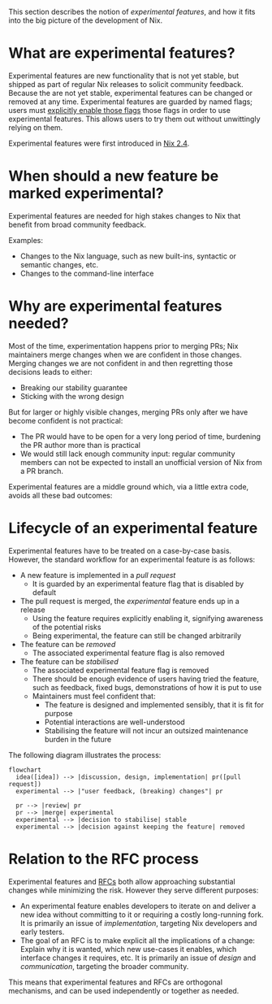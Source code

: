 This section describes the notion of *experimental features*, and how it fits into the big picture of the development of Nix.

# What are experimental features?

Experimental features are new functionality that is not yet stable, but shipped as part of regular Nix releases to solicit community feedback.
Because the are not yet stable, experimental features can be changed or removed at any time.
Experimental features are guarded by named flags; users must [explicitly enable those flags](@docroot@/command-ref/conf-file.md#conf-experimental-features) those flags in order to use experimental features.
This allows users to try them out without unwittingly relying on them.

Experimental features were first introduced in [Nix 2.4](../release-notes/rl-2.4.md).

# When should a new feature be marked experimental?

Experimental features are needed for high stakes changes to Nix that benefit from broad community feedback.

Examples:

- Changes to the Nix language, such as new built-ins, syntactic or semantic changes, etc.
- Changes to the command-line interface

# Why are experimental features needed?

Most of the time, experimentation happens prior to merging PRs; Nix maintainers merge changes when we are confident in those changes.
Merging changes we are not confident in and then regretting those decisions leads to either:

- Breaking our stability guarantee
- Sticking with the wrong design

But for larger or highly visible changes, merging PRs only after we have become confident is not practical:

- The PR would have to be open for a very long period of time, burdening the PR author more than is practical
- We would still lack enough community input:
  regular community members can not be expected to install an unofficial version of Nix from a PR branch.

Experimental features are a middle ground which, via a little extra code, avoids all these bad outcomes:

# Lifecycle of an experimental feature

Experimental features have to be treated on a case-by-case basis.
However, the standard workflow for an experimental feature is as follows:

- A new feature is implemented in a *pull request*
  - It is guarded by an experimental feature flag that is disabled by default
- The pull request is merged, the *experimental* feature ends up in a release
    - Using the feature requires explicitly enabling it, signifying awareness of the potential risks
    - Being experimental, the feature can still be changed arbitrarily
- The feature can be *removed*
  - The associated experimental feature flag is also removed
- The feature can be *stabilised*
  - The associated experimental feature flag is removed
  - There should be enough evidence of users having tried the feature, such as feedback, fixed bugs, demonstrations of how it is put to use
  - Maintainers must feel confident that:
    - The feature is designed and implemented sensibly, that it is fit for purpose
    - Potential interactions are well-understood
    - Stabilising the feature will not incur an outsized maintenance burden in the future

The following diagram illustrates the process:

<!-- TODO: replace with ASCII art to render correctly once contents are agreed upon -->

```mermaid
flowchart
  idea([idea]) --> |discussion, design, implementation| pr([pull request])
  experimental --> |"user feedback, (breaking) changes"| pr

  pr --> |review| pr
  pr --> |merge| experimental
  experimental --> |decision to stabilise| stable
  experimental --> |decision against keeping the feature| removed
```

# Relation to the RFC process

Experimental features and [RFCs](https://github.com/NixOS/rfcs/) both allow approaching substantial changes while minimizing the risk.
However they serve different purposes:

- An experimental feature enables developers to iterate on and deliver a new idea without committing to it or requiring a costly long-running fork.
  It is primarily an issue of *implementation*, targeting Nix developers and early testers.
- The goal of an RFC is to make explicit all the implications of a change:
  Explain why it is wanted, which new use-cases it enables, which interface changes it requires, etc.
  It is primarily an issue of *design* and *communication*, targeting the broader community.

This means that experimental features and RFCs are orthogonal mechanisms, and can be used independently or together as needed.
